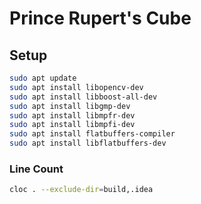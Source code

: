 # Prince Rupert's Cube

## Setup

```bash
sudo apt update
sudo apt install libopencv-dev
sudo apt install libboost-all-dev
sudo apt install libgmp-dev
sudo apt install libmpfr-dev
sudo apt install libmpfi-dev
sudo apt install flatbuffers-compiler
sudo apt install libflatbuffers-dev
```


### Line Count

```bash
cloc . --exclude-dir=build,.idea
```
